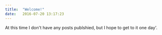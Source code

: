 ```yaml
---
title:  "Welcome!"
date:   2016-07-20 13:17:23
---
```

At this time I don't have any posts publshied, but I hope to get to it one day'.


